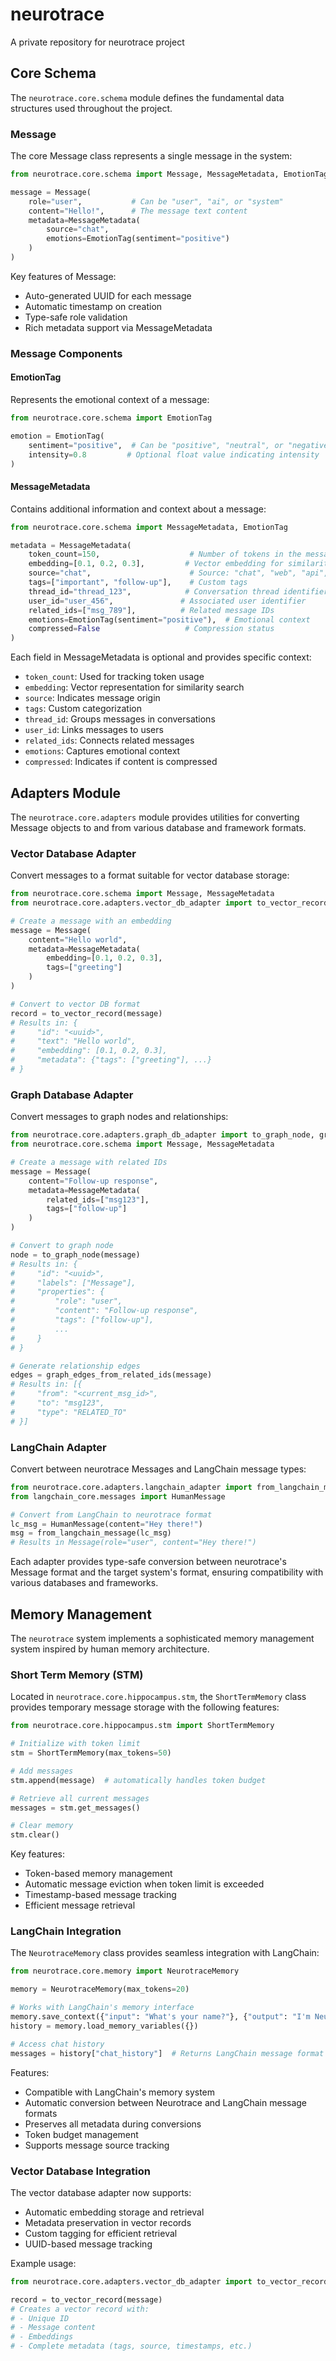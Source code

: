 # neurotrace
A private repository for neurotrace project

## Core Schema

The `neurotrace.core.schema` module defines the fundamental data structures used throughout the project.

### Message

The core Message class represents a single message in the system:

```python
from neurotrace.core.schema import Message, MessageMetadata, EmotionTag

message = Message(
    role="user",           # Can be "user", "ai", or "system"
    content="Hello!",      # The message text content
    metadata=MessageMetadata(
        source="chat",
        emotions=EmotionTag(sentiment="positive")
    )
)
```

Key features of Message:
- Auto-generated UUID for each message
- Automatic timestamp on creation
- Type-safe role validation
- Rich metadata support via MessageMetadata

### Message Components

#### EmotionTag

Represents the emotional context of a message:

```python
from neurotrace.core.schema import EmotionTag

emotion = EmotionTag(
    sentiment="positive",  # Can be "positive", "neutral", or "negative"
    intensity=0.8         # Optional float value indicating intensity
)
```

#### MessageMetadata

Contains additional information and context about a message:

```python
from neurotrace.core.schema import MessageMetadata, EmotionTag

metadata = MessageMetadata(
    token_count=150,                    # Number of tokens in the message
    embedding=[0.1, 0.2, 0.3],         # Vector embedding for similarity search
    source="chat",                      # Source: "chat", "web", "api", or "system"
    tags=["important", "follow-up"],    # Custom tags
    thread_id="thread_123",            # Conversation thread identifier
    user_id="user_456",               # Associated user identifier
    related_ids=["msg_789"],          # Related message IDs
    emotions=EmotionTag(sentiment="positive"),  # Emotional context
    compressed=False                   # Compression status
)
```

Each field in MessageMetadata is optional and provides specific context:
- `token_count`: Used for tracking token usage
- `embedding`: Vector representation for similarity search
- `source`: Indicates message origin
- `tags`: Custom categorization
- `thread_id`: Groups messages in conversations
- `user_id`: Links messages to users
- `related_ids`: Connects related messages
- `emotions`: Captures emotional context
- `compressed`: Indicates if content is compressed

## Adapters Module

The `neurotrace.core.adapters` module provides utilities for converting Message objects to and from various database and framework formats.

### Vector Database Adapter

Convert messages to a format suitable for vector database storage:

```python
from neurotrace.core.schema import Message, MessageMetadata
from neurotrace.core.adapters.vector_db_adapter import to_vector_record

# Create a message with an embedding
message = Message(
    content="Hello world",
    metadata=MessageMetadata(
        embedding=[0.1, 0.2, 0.3],
        tags=["greeting"]
    )
)

# Convert to vector DB format
record = to_vector_record(message)
# Results in: {
#     "id": "<uuid>",
#     "text": "Hello world",
#     "embedding": [0.1, 0.2, 0.3],
#     "metadata": {"tags": ["greeting"], ...}
# }
```

### Graph Database Adapter

Convert messages to graph nodes and relationships:

```python
from neurotrace.core.adapters.graph_db_adapter import to_graph_node, graph_edges_from_related_ids
from neurotrace.core.schema import Message, MessageMetadata

# Create a message with related IDs
message = Message(
    content="Follow-up response",
    metadata=MessageMetadata(
        related_ids=["msg123"],
        tags=["follow-up"]
    )
)

# Convert to graph node
node = to_graph_node(message)
# Results in: {
#     "id": "<uuid>",
#     "labels": ["Message"],
#     "properties": {
#         "role": "user",
#         "content": "Follow-up response",
#         "tags": ["follow-up"],
#         ...
#     }
# }

# Generate relationship edges
edges = graph_edges_from_related_ids(message)
# Results in: [{
#     "from": "<current_msg_id>",
#     "to": "msg123",
#     "type": "RELATED_TO"
# }]
```

### LangChain Adapter

Convert between neurotrace Messages and LangChain message types:

```python
from neurotrace.core.adapters.langchain_adapter import from_langchain_message
from langchain_core.messages import HumanMessage

# Convert from LangChain to neurotrace format
lc_msg = HumanMessage(content="Hey there!")
msg = from_langchain_message(lc_msg)
# Results in Message(role="user", content="Hey there!")
```

Each adapter provides type-safe conversion between neurotrace's Message format and the target system's format, ensuring compatibility with various databases and frameworks.

## Memory Management

The `neurotrace` system implements a sophisticated memory management system inspired by human memory architecture.

### Short Term Memory (STM)

Located in `neurotrace.core.hippocampus.stm`, the `ShortTermMemory` class provides temporary message storage with the following features:

```python
from neurotrace.core.hippocampus.stm import ShortTermMemory

# Initialize with token limit
stm = ShortTermMemory(max_tokens=50)

# Add messages
stm.append(message)  # automatically handles token budget

# Retrieve all current messages
messages = stm.get_messages()

# Clear memory
stm.clear()
```

Key features:
- Token-based memory management
- Automatic message eviction when token limit is exceeded
- Timestamp-based message tracking
- Efficient message retrieval

### LangChain Integration

The `NeurotraceMemory` class provides seamless integration with LangChain:

```python
from neurotrace.core.memory import NeurotraceMemory

memory = NeurotraceMemory(max_tokens=20)

# Works with LangChain's memory interface
memory.save_context({"input": "What's your name?"}, {"output": "I'm Neurotrace."})
history = memory.load_memory_variables({})

# Access chat history
messages = history["chat_history"]  # Returns LangChain message format
```

Features:
- Compatible with LangChain's memory system
- Automatic conversion between Neurotrace and LangChain message formats
- Preserves all metadata during conversions
- Token budget management
- Supports message source tracking

### Vector Database Integration

The vector database adapter now supports:
- Automatic embedding storage and retrieval
- Metadata preservation in vector records
- Custom tagging for efficient retrieval
- UUID-based message tracking

Example usage:
```python
from neurotrace.core.adapters.vector_db_adapter import to_vector_record

record = to_vector_record(message)
# Creates a vector record with:
# - Unique ID
# - Message content
# - Embeddings
# - Complete metadata (tags, source, timestamps, etc.)
```
